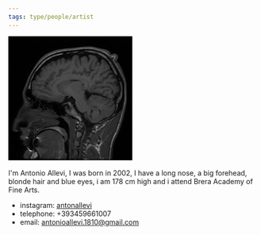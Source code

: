 ```yaml
---
tags: type/people/artist
---
```


<img src="/assets/IMG-0001-00001.jpg"/>

I'm Antonio Allevi, I was born in 2002, I have a long nose, a big forehead, blonde hair and blue eyes, i am 178 cm high and i attend Brera Academy of Fine Arts.

- instagram: [antonallevi](https://www.instagram.com/antonallevi/)
- telephone: +393459661007
- email: antonioallevi.1810@gmail.com